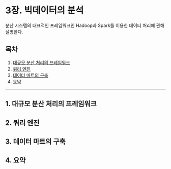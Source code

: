 # 3장. 빅데이터의 분석

분산 시스템의 대표적인 프레임워크인 Hadoop과 Spark를 이용한 데이터 처리에 관해 설명한다.

## 목차

1. [대규모 분산 처리의 프레임워크](#1-대규모-분산-처리의-프레임워크)
2. [쿼리 엔진](#2-쿼리-엔진)
3. [데이터 마트의 구축](#3-데이터-마트의-구축)
4. [요약](#4-요약)

---

## 1. 대규모 분산 처리의 프레임워크


## 2. 쿼리 엔진


## 3. 데이터 마트의 구축


## 4. 요약